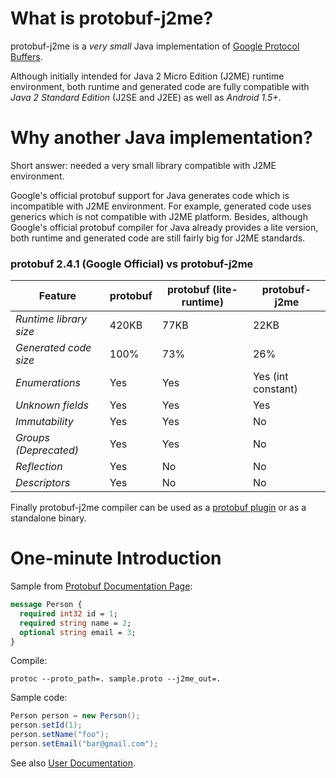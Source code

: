 # What is protobuf-j2me?

protobuf-j2me is a *very small* Java implementation of [Google Protocol Buffers](https://developers.google.com/protocol-buffers/).

Although initially intended for Java 2 Micro Edition (J2ME) runtime environment, both runtime and generated code are fully compatible with *Java 2 Standard Edition* (J2SE and J2EE) as well as *Android 1.5+*.

# Why another Java implementation?

Short answer: needed a very small library compatible with J2ME environment.

Google's official protobuf support for Java generates code which is incompatible with J2ME environment. For example, generated code uses generics which is not compatible with J2ME platform. Besides, although Google's official protobuf compiler for Java already provides a lite version, both runtime and generated code are still fairly big for J2ME standards.

### protobuf 2.4.1 (Google Official) vs protobuf-j2me

| Feature                | protobuf | protobuf (lite-runtime) | protobuf-j2me |
|------------------------|----------|--------------|---------------|
| *Runtime library size* |   420KB  |     77KB     |     22KB      |
| *Generated code size*  |   100%   |     73%      |     26%       |
| *Enumerations*         |   Yes    |     Yes      |     Yes (int constant)       |
| *Unknown fields*       |   Yes    |     Yes      |      Yes       |
| *Immutability*         |   Yes    |     Yes      |      No       |
| *Groups (Deprecated)*  |   Yes    |     Yes      |      No       |
| *Reflection*           |   Yes    |      No      |      No       |
| *Descriptors*          |   Yes    |      No      |      No       |

Finally protobuf-j2me compiler can be used as a [protobuf plugin](https://developers.google.com/protocol-buffers/docs/reference/other#plugins) or as a standalone binary.

# One-minute Introduction

Sample from [Protobuf Documentation Page](https://developers.google.com/protocol-buffers/docs/reference/java-generated):
```protobuf
message Person {
  required int32 id = 1;
  required string name = 2;
  optional string email = 3;
}
```

Compile:
```shell
protoc --proto_path=. sample.proto --j2me_out=.
```

Sample code:
```java
Person person = new Person();
person.setId(1);
person.setName("foo");
person.setEmail("bar@gmail.com");
```

See also [User Documentation](wiki/User-documentation).